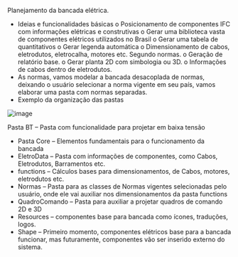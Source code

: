 Planejamento da bancada elétrica.
- Ideias e funcionalidades básicas
o Posicionamento de componentes IFC com informações elétricas e construtivas
o Gerar uma biblioteca vasta de componentes elétricos utilizados no Brasil
o Gerar uma tabela de quantitativos
o Gerar legenda automática
o Dimensionamento de cabos, eletrodutos, eletrocalha, motores etc. Segundo normas.
o Geração de relatório base.
o Gerar planta 2D com simbologia ou 3D.
o Informações de cabos dentro de eletrodutos.
- As normas, vamos modelar a bancada desacoplada de normas, deixando o usuário selecionar a norma vigente em seu país, vamos elaborar uma pasta com normas separadas.
- Exemplo da organização das pastas
  
![image](https://github.com/joaocoutojc/EletroAlfa/assets/89688702/1cf36039-1b1f-4cd3-a60d-0c0f2ed77f9e)

Pasta BT – Pasta com funcionalidade para projetar em baixa tensão
- Pasta Core – Elementos fundamentais para o funcionamento da bancada
- EletroData – Pasta com informações de componentes, como Cabos, Eletrodutos, Barramentos etc.
- functions – Cálculos bases para dimensionamentos, de Cabos, motores, eletrodutos etc.
- Normas – Pasta para as classes de Normas vigentes selecionadas pelo usuário, onde ele vai
auxiliar nos dimensionamentos da pasta functions
- QuadroComando – Pasta para auxiliar a projetar quadros de comando 2D e 3D
- Resources – componentes base para bancada como ícones, traduções, logos.
- Shape – Primeiro momento, componentes elétricos base para a bancada funcionar, mas
futuramente, componentes vão ser inserido externo do sistema.
